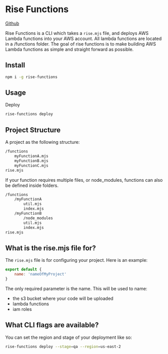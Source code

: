 # Rise Functions

[Github](https://github.com/rise-cli/rise-functions)

Rise Functions is a CLI which takes a `rise.mjs` file, and deploys AWS Lambda functions into your AWS account. All lambda functions are located in a /functions folder. The goal of rise functions is to make building AWS Lambda functions as simple and straight forward as possible.

## Install

```bash
npm i -g rise-functions
```

## Usage

Deploy

```bash
rise-functions deploy
```

## Project Structure

A project as the following structure:

```bash
/functions
    myFunctionA.mjs
    myFunctionB.mjs
    myFunctionC.mjs
rise.mjs
```

If your function requires multiple files, or node_modules, functions can also be defined inside folders.

```bash
/functions
    /myFunctionA
        util.mjs
        index.mjs
    /myFunctionB
        /node_modules
        util.mjs
        index.mjs
rise.mjs
```

## What is the rise.mjs file for?

The `rise.mjs` file is for configuring your project. Here is an example:

```js
export default {
    name: 'nameOfMyProject'
}
```

The only required parameter is the name. This will be used to name:

-   the s3 bucket where your code will be uploaded
-   lambda functions
-   iam roles

## What CLI flags are available?

You can set the region and stage of your deployment like so:

```bash
rise-functions deploy --stage=qa --region=us-east-2
```
